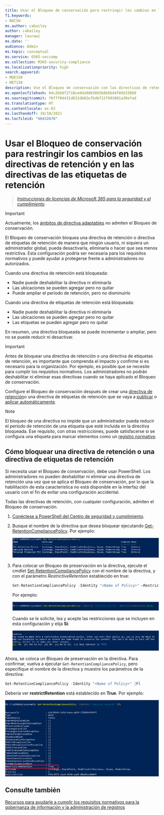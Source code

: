 ```yaml
---
title: Usar el Bloqueo de conservación para restringir los cambios en las directivas de retención y en las directivas de las etiquetas de retención
f1.keywords:
- NOCSH
ms.author: cabailey
author: cabailey
manager: laurawi
ms.date: ''
audience: Admin
ms.topic: conceptual
ms.service: O365-seccomp
ms.collection: M365-security-compliance
ms.localizationpriority: high
search.appverid:
- MOE150
- MET150
description: Use el Bloqueo de conservación con las directivas de retención y las directivas de etiquetas de retención para ayudar a cumplir los requisitos normativos y protegerse frente a administradores no autorizados.
ms.openlocfilehash: 64c2bb8f2718ce0da9d638b5b8b6bd4f89d33668
ms.sourcegitcommit: f6fff04431d632db02e7bdbf12f691091a30efad
ms.translationtype: HT
ms.contentlocale: es-ES
ms.lasthandoff: 10/18/2021
ms.locfileid: "60432678"
---
```

# <a name="use-preservation-lock-to-restrict-changes-to-retention-policies-and-retention-label-policies"></a>Usar el Bloqueo de conservación para restringir los cambios en las directivas de retención y en las directivas de las etiquetas de retención

>*[Instrucciones de licencias de Microsoft 365 para la seguridad y el cumplimiento](/office365/servicedescriptions/microsoft-365-service-descriptions/microsoft-365-tenantlevel-services-licensing-guidance/microsoft-365-security-compliance-licensing-guidance).*

> [!IMPORTANT]
> Actualmente, los [ámbitos de directiva adaptables](retention.md#adaptive-or-static-policy-scopes-for-retention) no admiten el Bloqueo de conservación.

El Bloqueo de conservación bloquea una directiva de retención o directiva de etiquetas de retención de manera que ningún usuario, ni siquiera un administrador global, pueda desactivarla, eliminarla o hacer que sea menos restrictiva. Esta configuración podría ser necesaria para los requisitos normativos y puede ayudar a protegerse frente a administradores no autorizados.

Cuando una directiva de retención está bloqueada:

- Nadie puede deshabilitar la directiva ni eliminarla
- Las ubicaciones se pueden agregar pero no quitar
- Puede ampliar el período de retención, pero no disminuirlo

Cuando una directiva de etiquetas de retención está bloqueada:

- Nadie puede deshabilitar la directiva ni eliminarla
- Las ubicaciones se pueden agregar pero no quitar
- Las etiquetas se pueden agregar pero no quitar

En resumen, una directiva bloqueada se puede incrementar o ampliar, pero no se puede reducir ni desactivar.

> [!IMPORTANT]
> Antes de bloquear una directiva de retención o una directiva de etiquetas de retención, es importante que comprenda el impacto y confirme si es necesario para la organización. Por ejemplo, es posible que se necesite para cumplir los requisitos normativos. Los administradores no podrán deshabilitar ni eliminar esas directivas cuando se haya aplicado el Bloqueo de conservación.

Configure el Bloqueo de conservación después de crear una [directiva de retención](create-retention-policies.md)o una directiva de etiquetas de retención que se vaya a [publicar](create-apply-retention-labels.md) o [aplicar automáticamente](apply-retention-labels-automatically.md).

> [!NOTE]
> El bloqueo de una directiva no impide que un administrador pueda reducir el período de retención de una etiqueta que esté incluida en la directiva bloqueada. Ese requisito, con otras restricciones, puede satisfacerse si se configura una etiqueta para marcar elementos como un [registro normativo](records-management.md#records).

## <a name="how-to-lock-a-retention-policy-or-retention-label-policy"></a>Cómo bloquear una directiva de retención o una directiva de etiquetas de retención

Si necesita usar el Bloqueo de conservación, debe usar PowerShell. Los administradores no pueden deshabilitar ni eliminar una directiva de retención una vez que se aplica el Bloqueo de conservación, por lo que la habilitación de esta característica no está disponible en la interfaz del usuario con el fin de evitar una configuración accidental.

Todas las directivas de retención, con cualquier configuración, admiten el Bloqueo de conservación.

1. [Conéctese a PowerShell del Centro de seguridad y cumplimiento](/powershell/exchange/connect-to-scc-powershell).

2. Busque el nombre de la directiva que desea bloquear ejecutando [Get-RetentionCompliancePolicy](/powershell/module/exchange/get-retentioncompliancepolicy). Por ejemplo:
    
   ![Lista de las directivas de retención en PowerShell.](../media/retention-policy-preservation-lock-get-retentioncompliancepolicy.PNG)

3. Para colocar un Bloqueo de preservación en la directiva, ejecute el cmdlet [Set-RetentionCompliancePolicy](/powershell/module/exchange/set-retentioncompliancepolicy) con el nombre de la directiva, y con el parámetro *RestrictiveRetention* establecido en true:
    
    ```powershell
    Set-RetentionCompliancePolicy -Identity "<Name of Policy>" –RestrictiveRetention $true
    ```
    
    Por ejemplo:
    
    ![Parámetro RestrictiveRetention de PowerShell.](../media/retention-policy-preservation-lock-restrictiveretention.PNG)
    
     Cuando se le solicite, lea y acepte las restricciones que se incluyen en esta configuración y elija **Sí**:
    
   ![Preguntar para confirmar que desea bloquear una directiva de retención en PowerShell.](../media/retention-policy-preservation-lock-confirmation-prompt.PNG)

Ahora, se coloca un Bloqueo de preservación en la directiva. Para confirmar, vuelva a ejecutar `Get-RetentionCompliancePolicy`, pero especifique el nombre de la directiva y muestre los parámetros de la directiva:

```powershell
Get-RetentionCompliancePolicy -Identity "<Name of Policy>" |Fl
```

Debería ver **restrictRetention** está establecido en **True**. Por ejemplo:

![Directiva bloqueada con todos los parámetros visibles en PowerShell.](../media/retention-policy-preservation-lock-locked-policy.PNG)

## <a name="see-also"></a>Consulte también

[Recursos para ayudarle a cumplir los requisitos normativos para la gobernanza de información y la administración de registros](retention-regulatory-requirements.md)